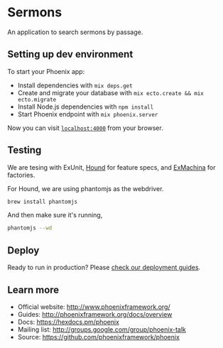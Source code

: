 # Sermons

An application to search sermons by passage.

## Setting up dev environment

To start your Phoenix app:

  * Install dependencies with `mix deps.get`
  * Create and migrate your database with `mix ecto.create && mix ecto.migrate`
  * Install Node.js dependencies with `npm install`
  * Start Phoenix endpoint with `mix phoenix.server`

Now you can visit [`localhost:4000`](http://localhost:4000) from your browser.

## Testing

We are tesing with ExUnit, [Hound](https://github.com/HashNuke/hound) for feature specs, and [ExMachina](https://github.com/thoughtbot/ex_machina) for factories.

For Hound, we are using phantomjs as the webdriver.

```bash
brew install phantomjs
```

And then make sure it's running,

```bash
phantomjs --wd
```

## Deploy

Ready to run in production? Please [check our deployment guides](http://www.phoenixframework.org/docs/deployment).

## Learn more

  * Official website: http://www.phoenixframework.org/
  * Guides: http://phoenixframework.org/docs/overview
  * Docs: https://hexdocs.pm/phoenix
  * Mailing list: http://groups.google.com/group/phoenix-talk
  * Source: https://github.com/phoenixframework/phoenix
